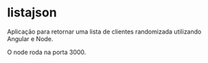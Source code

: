 # listajson

Aplicação para retornar uma lista de clientes randomizada utilizando Angular e Node.

O node roda na porta 3000.
